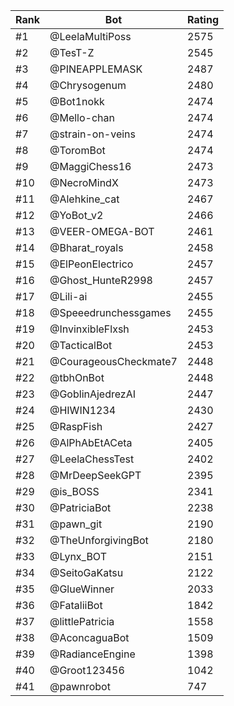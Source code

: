 Rank|Bot|Rating
---|---|---
#1|@LeelaMultiPoss|2575
#2|@TesT-Z|2545
#3|@PINEAPPLEMASK|2487
#4|@Chrysogenum|2480
#5|@Bot1nokk|2474
#6|@Mello-chan|2474
#7|@strain-on-veins|2474
#8|@ToromBot|2474
#9|@MaggiChess16|2473
#10|@NecroMindX|2473
#11|@Alehkine_cat|2467
#12|@YoBot_v2|2466
#13|@VEER-OMEGA-BOT|2461
#14|@Bharat_royals|2458
#15|@ElPeonElectrico|2457
#16|@Ghost_HunteR2998|2457
#17|@Lili-ai|2455
#18|@Speeedrunchessgames|2455
#19|@InvinxibleFlxsh|2453
#20|@TacticalBot|2453
#21|@CourageousCheckmate7|2448
#22|@tbhOnBot|2448
#23|@GoblinAjedrezAI|2447
#24|@HIWIN1234|2430
#25|@RaspFish|2427
#26|@AlPhAbEtACeta|2405
#27|@LeelaChessTest|2402
#28|@MrDeepSeekGPT|2395
#29|@is_BOSS|2341
#30|@PatriciaBot|2238
#31|@pawn_git|2190
#32|@TheUnforgivingBot|2180
#33|@Lynx_BOT|2151
#34|@SeitoGaKatsu|2122
#35|@GlueWinner|2033
#36|@FataliiBot|1842
#37|@littlePatricia|1558
#38|@AconcaguaBot|1509
#39|@RadianceEngine|1398
#40|@Groot123456|1042
#41|@pawnrobot|747
